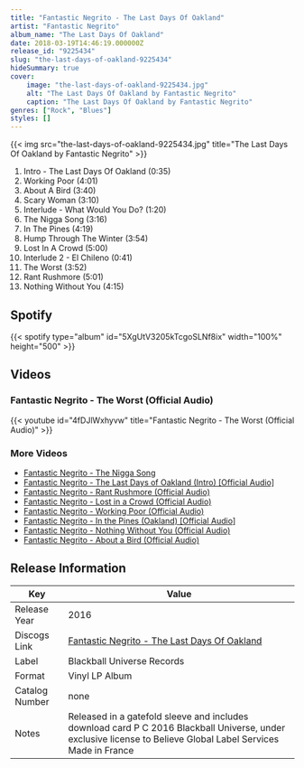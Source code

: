 ```yaml
---
title: "Fantastic Negrito - The Last Days Of Oakland"
artist: "Fantastic Negrito"
album_name: "The Last Days Of Oakland"
date: 2018-03-19T14:46:19.000000Z
release_id: "9225434"
slug: "the-last-days-of-oakland-9225434"
hideSummary: true
cover:
    image: "the-last-days-of-oakland-9225434.jpg"
    alt: "The Last Days Of Oakland by Fantastic Negrito"
    caption: "The Last Days Of Oakland by Fantastic Negrito"
genres: ["Rock", "Blues"]
styles: []
---
```


{{< img src="the-last-days-of-oakland-9225434.jpg" title="The Last Days Of Oakland by Fantastic Negrito" >}}

<!-- section break -->

1. Intro - The Last Days Of Oakland (0:35)
2. Working Poor (4:01)
3. About A Bird (3:40)
4. Scary Woman (3:10)
5. Interlude - What Would You Do? (1:20)
6. The Nigga Song (3:16)
7. In The Pines (4:19)
8. Hump Through The Winter (3:54)
9. Lost In A Crowd (5:00)
10. Interlude 2 - El Chileno (0:41)
11. The Worst (3:52)
12. Rant Rushmore (5:01)
13. Nothing Without You (4:15)

<!-- section break -->


## Spotify
{{< spotify type="album" id="5XgUtV3205kTcgoSLNf8ix" width="100%" height="500" >}}



## Videos
### Fantastic Negrito - The Worst (Official Audio)
{{< youtube id="4fDJlWxhyvw" title="Fantastic Negrito - The Worst (Official Audio)" >}}<br>

### More Videos

- [Fantastic Negrito - The Nigga Song](https://www.youtube.com/watch?v=yZn8NnCIX_s)
- [Fantastic Negrito - The Last Days of Oakland (Intro) [Official Audio]](https://www.youtube.com/watch?v=GMsMhI4P4Nw)
- [Fantastic Negrito - Rant Rushmore (Official Audio)](https://www.youtube.com/watch?v=X9cIYWdL8EI)
- [Fantastic Negrito - Lost in a Crowd (Official Audio)](https://www.youtube.com/watch?v=U4krMJ2lymk)
- [Fantastic Negrito - Working Poor (Official Audio)](https://www.youtube.com/watch?v=C-8D55x83SU)
- [Fantastic Negrito - In the Pines (Oakland) [Official Audio]](https://www.youtube.com/watch?v=dBarS2VUqXc)
- [Fantastic Negrito - Nothing Without You (Official Audio)](https://www.youtube.com/watch?v=e-W98ao9e-I)
- [Fantastic Negrito - About a Bird (Official Audio)](https://www.youtube.com/watch?v=m6UH2--6rWc)


## Release Information
|  Key           | Value                                                |
| ---------------| ---------------------------------------------------- |
| Release Year   | 2016                                   |
| Discogs Link   | [Fantastic Negrito - The Last Days Of Oakland](https://www.discogs.com/release/9225434-Fantastic-Negrito-The-Last-Days-Of-Oakland) |
| Label          | Blackball Universe Records |
| Format         | Vinyl LP Album |
| Catalog Number | none |
| Notes | Released in a gatefold sleeve and includes download card P C 2016 Blackball Universe, under exclusive license to Believe Global Label Services  Made in France |